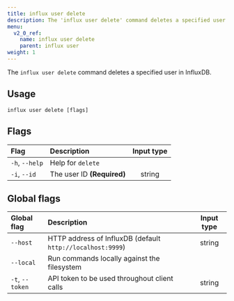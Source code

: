 ```yaml
---
title: influx user delete
description: The 'influx user delete' command deletes a specified user.
menu:
  v2_0_ref:
    name: influx user delete
    parent: influx user
weight: 1
---
```


The `influx user delete` command deletes a specified user in InfluxDB.

## Usage
```
influx user delete [flags]
```

## Flags
| Flag           | Description                | Input type  |
|:----           |:-----------                |:----------: |
| `-h`, `--help` | Help for `delete`          |             |
| `-i`, `--id`   | The user ID **(Required)** | string      |

## Global flags
| Global flag     | Description                                                | Input type |
|:-----------     |:-----------                                                |:----------:|
| `--host`        | HTTP address of InfluxDB (default `http://localhost:9999`) | string     |
| `--local`       | Run commands locally against the filesystem                |            |
| `-t`, `--token` | API token to be used throughout client calls               | string     |

